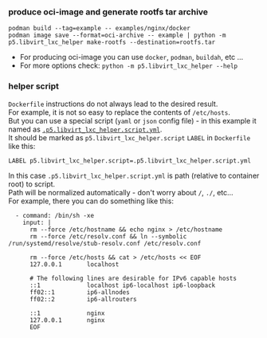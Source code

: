 ### produce oci-image and generate rootfs tar archive
```
podman build --tag=example -- examples/nginx/docker
podman image save --format=oci-archive -- example | python -m p5.libvirt_lxc_helper make-rootfs --destination=rootfs.tar
```
- For producing oci-image you can use `docker`, `podman`, `buildah`, etc ...
- For more options check: `python -m p5.libvirt_lxc_helper --help`

### helper script
  `Dockerfile` instructions do not always lead to the desired result.  
  For example, it is not so easy to replace the contents of `/etc/hosts`.  
  But you can use a special script (`yaml` or `json` config file) - in this example it named as [`.p5.libvirt_lxc_helper.script.yml`](docker/files/.p5.libvirt_lxc_helper.script.yml).  
  It should be marked as `p5.libvirt_lxc_helper.script` `LABEL` in `Dockerfile` like this:
  ```
  LABEL p5.libvirt_lxc_helper.script=.p5.libvirt_lxc_helper.script.yml
  ```
  In this case `.p5.libvirt_lxc_helper.script.yml` is path (relative to container root) to script.  
  Path will be normalized automatically - don't worry about `/`, `./`, etc...  
  For example, there you can do something like this:
  ```
    - command: /bin/sh -xe
      input: |
        rm --force /etc/hostname && echo nginx > /etc/hostname
        rm --force /etc/resolv.conf && ln --symbolic /run/systemd/resolve/stub-resolv.conf /etc/resolv.conf
    
        rm --force /etc/hosts && cat > /etc/hosts << EOF
        127.0.0.1       localhost
    
        # The following lines are desirable for IPv6 capable hosts
        ::1             localhost ip6-localhost ip6-loopback
        ff02::1         ip6-allnodes
        ff02::2         ip6-allrouters
    
        ::1             nginx
        127.0.0.1       nginx
        EOF
  ```
